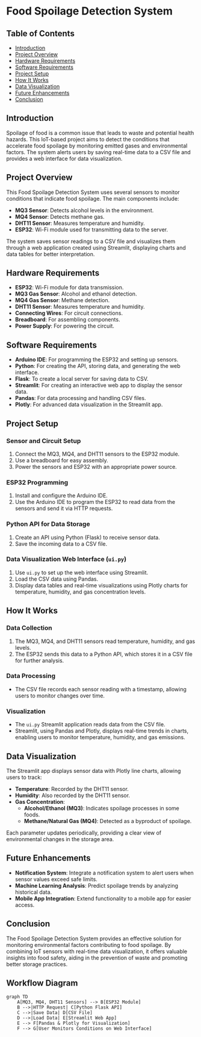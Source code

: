 # Food Spoilage Detection System

## Table of Contents
- [Introduction](#introduction)
- [Project Overview](#project-overview)
- [Hardware Requirements](#hardware-requirements)
- [Software Requirements](#software-requirements)
- [Project Setup](#project-setup)
- [How It Works](#how-it-works)
- [Data Visualization](#data-visualization)
- [Future Enhancements](#future-enhancements)
- [Conclusion](#conclusion)

## Introduction
Spoilage of food is a common issue that leads to waste and potential health hazards. This IoT-based project aims to detect the conditions that accelerate food spoilage by monitoring emitted gases and environmental factors. The system alerts users by saving real-time data to a CSV file and provides a web interface for data visualization.

## Project Overview
This Food Spoilage Detection System uses several sensors to monitor conditions that indicate food spoilage. The main components include:
- **MQ3 Sensor**: Detects alcohol levels in the environment.
- **MQ4 Sensor**: Detects methane gas.
- **DHT11 Sensor**: Measures temperature and humidity.
- **ESP32**: Wi-Fi module used for transmitting data to the server.

The system saves sensor readings to a CSV file and visualizes them through a web application created using Streamlit, displaying charts and data tables for better interpretation.

## Hardware Requirements
- **ESP32**: Wi-Fi module for data transmission.
- **MQ3 Gas Sensor**: Alcohol and ethanol detection.
- **MQ4 Gas Sensor**: Methane detection.
- **DHT11 Sensor**: Measures temperature and humidity.
- **Connecting Wires**: For circuit connections.
- **Breadboard**: For assembling components.
- **Power Supply**: For powering the circuit.

## Software Requirements
- **Arduino IDE**: For programming the ESP32 and setting up sensors.
- **Python**: For creating the API, storing data, and generating the web interface.
- **Flask**: To create a local server for saving data to CSV.
- **Streamlit**: For creating an interactive web app to display the sensor data.
- **Pandas**: For data processing and handling CSV files.
- **Plotly**: For advanced data visualization in the Streamlit app.

## Project Setup

### Sensor and Circuit Setup
1. Connect the MQ3, MQ4, and DHT11 sensors to the ESP32 module.
2. Use a breadboard for easy assembly.
3. Power the sensors and ESP32 with an appropriate power source.

### ESP32 Programming
1. Install and configure the Arduino IDE.
2. Use the Arduino IDE to program the ESP32 to read data from the sensors and send it via HTTP requests.

### Python API for Data Storage
1. Create an API using Python (Flask) to receive sensor data.
2. Save the incoming data to a CSV file.

### Data Visualization Web Interface (`ui.py`)
1. Use `ui.py` to set up the web interface using Streamlit.
2. Load the CSV data using Pandas.
3. Display data tables and real-time visualizations using Plotly charts for temperature, humidity, and gas concentration levels.

## How It Works

### Data Collection
1. The MQ3, MQ4, and DHT11 sensors read temperature, humidity, and gas levels.
2. The ESP32 sends this data to a Python API, which stores it in a CSV file for further analysis.

### Data Processing
- The CSV file records each sensor reading with a timestamp, allowing users to monitor changes over time.

### Visualization
- The `ui.py` Streamlit application reads data from the CSV file.
- Streamlit, using Pandas and Plotly, displays real-time trends in charts, enabling users to monitor temperature, humidity, and gas emissions.

## Data Visualization
The Streamlit app displays sensor data with Plotly line charts, allowing users to track:
- **Temperature**: Recorded by the DHT11 sensor.
- **Humidity**: Also recorded by the DHT11 sensor.
- **Gas Concentration**:
  - **Alcohol/Ethanol (MQ3)**: Indicates spoilage processes in some foods.
  - **Methane/Natural Gas (MQ4)**: Detected as a byproduct of spoilage.

Each parameter updates periodically, providing a clear view of environmental changes in the storage area.

## Future Enhancements
- **Notification System**: Integrate a notification system to alert users when sensor values exceed safe limits.
- **Machine Learning Analysis**: Predict spoilage trends by analyzing historical data.
- **Mobile App Integration**: Extend functionality to a mobile app for easier access.

## Conclusion
The Food Spoilage Detection System provides an effective solution for monitoring environmental factors contributing to food spoilage. By combining IoT sensors with real-time data visualization, it offers valuable insights into food safety, aiding in the prevention of waste and promoting better storage practices.

## Workflow Diagram

```mermaid
graph TD
    A[MQ3, MQ4, DHT11 Sensors] --> B[ESP32 Module]
    B -->|HTTP Request| C[Python Flask API]
    C -->|Save Data| D[CSV File]
    D -->|Load Data| E[Streamlit Web App]
    E --> F[Pandas & Plotly for Visualization]
    F --> G[User Monitors Conditions on Web Interface]
